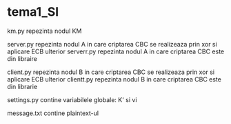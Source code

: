 # tema1_SI

km.py repezinta nodul KM

server.py repezinta nodul A in care criptarea  CBC se realizeaza prin xor si aplicare ECB ulterior
serverr.py repezinta nodul A in care criptarea  CBC este din libraire

client.py repezinta nodul B in care criptarea  CBC se realizeaza prin xor si aplicare ECB ulterior
clientt.py repezinta nodul B in care criptarea  CBC este din librarie

settings.py contine variabilele globale: K' si vi

message.txt contine plaintext-ul
